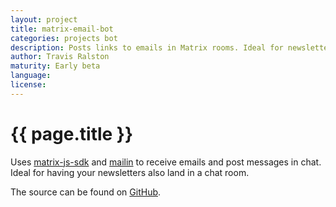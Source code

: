 ```yaml
---
layout: project
title: matrix-email-bot
categories: projects bot
description: Posts links to emails in Matrix rooms. Ideal for newsletter distribution.
author: Travis Ralston
maturity: Early beta
language: 
license: 
---
```


# {{ page.title }}
Uses [matrix-js-sdk](https://github.com/matrix-org/matrix-js-sdk) and [mailin](http://mailin.io/) to receive emails and post messages in chat. Ideal for having your newsletters also land in a chat room.

The source can be found on [GitHub](https://github.com/turt2live/matrix-email-bot).
